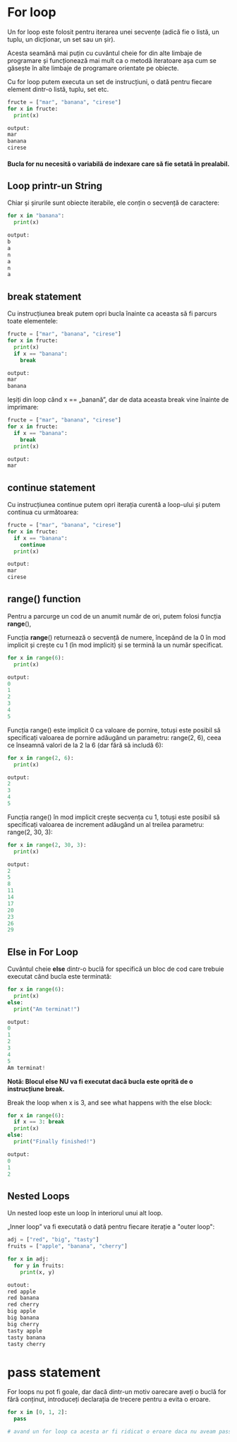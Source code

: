 # For loop

Un for loop este folosit pentru iterarea unei secvențe (adică fie o listă, un tuplu, un dicționar, un set sau un șir).

Acesta seamănă mai puțin cu cuvântul cheie for din alte limbaje de programare și funcționează mai mult ca o metodă iteratoare așa cum se găsește în alte limbaje de programare orientate pe obiecte.

Cu for loop putem executa un set de instrucțiuni, o dată pentru fiecare element dintr-o listă, tuplu, set etc.

```python
fructe = ["mar", "banana", "cirese"]
for x in fructe:
  print(x)

output:
mar
banana
cirese
```

#### Bucla for nu necesită o variabilă de indexare care să fie setată în prealabil.

## Loop printr-un String

Chiar și șirurile sunt obiecte iterabile, ele conțin o secvență de caractere:

```python
for x in "banana":
  print(x)

output:
b
a
n
a
n
a
```

## break statement

Cu instrucțiunea break putem opri bucla înainte ca aceasta să fi parcurs toate elementele:

```python
fructe = ["mar", "banana", "cirese"]
for x in fructe:
  print(x)
  if x == "banana":
    break

output:
mar
banana
```

Ieșiți din loop când x == „banană”, dar de data aceasta break vine înainte de imprimare:

```python
fructe = ["mar", "banana", "cirese"]
for x in fructe:
  if x == "banana":
    break
  print(x)  

output:
mar
```

## continue statement

Cu instrucțiunea continue putem opri iterația curentă a loop-ului și putem continua cu următoarea:

```python
fructe = ["mar", "banana", "cirese"]
for x in fructe:
  if x == "banana":
    continue
  print(x)

output:
mar
cirese
```

## range() function

Pentru a parcurge un cod de un anumit număr de ori, putem folosi funcția **range**(),

Funcția **range**() returnează o secvență de numere, începând de la 0 în mod implicit și crește cu 1 (în mod implicit) și se termină la un număr specificat.

```python
for x in range(6):
  print(x)

output:
0
1
2
3
4
5
```
Funcția range() este implicit 0 ca valoare de pornire, totuși este posibil să specificați valoarea de pornire adăugând un parametru: range(2, 6), ceea ce înseamnă valori de la 2 la 6 (dar fără să includă 6):

```python
for x in range(2, 6):
  print(x)

output:
2
3
4
5
```

Funcția range() în mod implicit crește secvența cu 1, totuși este posibil să specificați valoarea de increment adăugând un al treilea parametru: range(2, 30, 3):

```python
for x in range(2, 30, 3):
  print(x)

output:
2
5
8
11
14
17
20
23
26
29
```

## Else in For Loop

Cuvântul cheie **else** dintr-o buclă for specifică un bloc de cod care trebuie executat când bucla este terminată:

```python
for x in range(6):
  print(x)
else:
  print("Am terminat!")

output:
0
1
2
3
4
5
Am terminat!
```

**Notă: Blocul else NU va fi executat dacă bucla este oprită de o instrucțiune break.**

Break the loop when x is 3, and see what happens with the else block:

```python
for x in range(6):
  if x == 3: break
  print(x)
else:
  print("Finally finished!")

output:
0
1
2
```

## Nested Loops

Un nested loop este un loop în interiorul unui alt loop.

„Inner loop” va fi executată o dată pentru fiecare iterație a "outer loop":

```python
adj = ["red", "big", "tasty"]
fruits = ["apple", "banana", "cherry"]

for x in adj:
  for y in fruits:
    print(x, y)

outout:
red apple
red banana
red cherry
big apple
big banana
big cherry
tasty apple
tasty banana
tasty cherry
```

# pass statement

For loops nu pot fi goale, dar dacă dintr-un motiv oarecare aveți o buclă for fără conținut, introduceți declarația de trecere pentru a evita o eroare.

```python
for x in [0, 1, 2]:
  pass

# avand un for loop ca acesta ar fi ridicat o eroare daca nu aveam pass statement.
```

